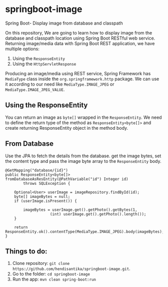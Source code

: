 # springboot-image

Spring Boot- Display image from database and classpath

On this repository, We are going to learn how to display image from the database and classpath location using Spring Boot RESTful web service. 
Returning image/media data with Spring Boot REST application, we have multiple options:
1. Using the `ResponseEntity`
2. Using the `HttpServletResponse`

Producing an image/media using REST service, Spring Framework has `MediaType` class inside the `org.springframework.http` package. 
We can use it according to our need like `MediaType.IMAGE_JPEG` or `MediaType.IMAGE_JPEG_VALUE`.

## Using the ResponseEntity
You can return an image as `byte[]` wrapped in the `ResponseEntity`. We need to define the return type of the method as `ResponseEntity<byte[]>` and create returning ResponseEntity object in the method body.

## From Database
Use the JPA to fetch the details from the database. get the image bytes, set the content type and pass the image byte array to the `ResponseEntity` body.
```
@GetMapping("database/{id}")
public ResponseEntity<byte[]> fromDatabaseAsResEntity(@PathVariable("id") Integer id) 
        throws SQLException {

	Optional<User> userImage = imageRepository.findById(id);
	byte[] imageBytes = null;
	if (userImage.isPresent()) {
	
		imageBytes = userImage.get().getPhoto().getBytes(1,
					(int) userImage.get().getPhoto().length());
	}
	
	return ResponseEntity.ok().contentType(MediaType.IMAGE_JPEG).body(imageBytes);
}
```


## Things to do:
1. Clone repository: `git clone https://github.com/hendisantika/springboot-image.git`. 
2. Go to the folder: `cd springboot-image`
3. Run the app: `mvn clean spring-boot:run` 
